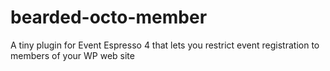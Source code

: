 bearded-octo-member
===================

A tiny plugin for Event Espresso 4 that lets you restrict event registration to members of your WP web site
